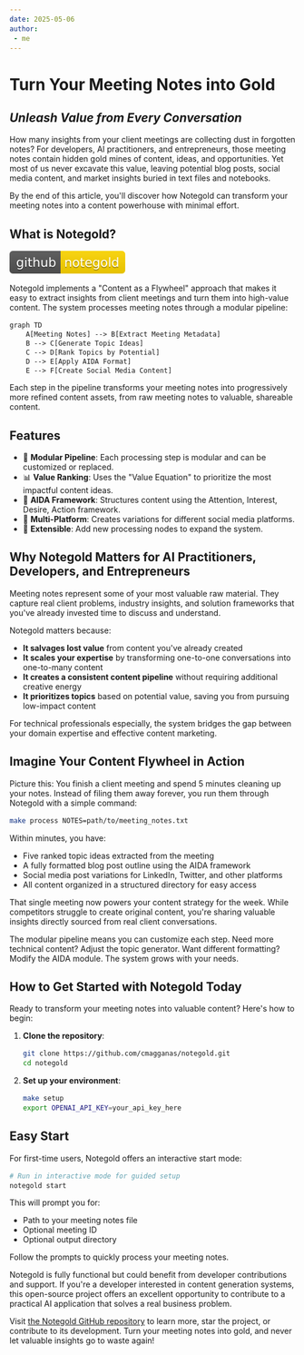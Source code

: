 ```yaml
---
date: 2025-05-06
author:
 - me
---
```


# Turn Your Meeting Notes into Gold

## *Unleash Value from Every Conversation*

How many insights from your client meetings are collecting dust in forgotten notes? For developers, AI practitioners, and entrepreneurs, those meeting notes contain hidden gold mines of content, ideas, and opportunities. Yet most of us never excavate this value, leaving potential blog posts, social media content, and market insights buried in text files and notebooks.

By the end of this article, you'll discover how Notegold can transform your meeting notes into a content powerhouse with minimal effort.

<!-- more -->

## What is Notegold?

[![NoteGold](/notegold.svg)](https://github.com/cmagganas/notegold)

Notegold implements a "Content as a Flywheel" approach that makes it easy to extract insights from client meetings and turn them into high-value content. The system processes meeting notes through a modular pipeline:

```mermaid
graph TD
    A[Meeting Notes] --> B[Extract Meeting Metadata]
    B --> C[Generate Topic Ideas]
    C --> D[Rank Topics by Potential]
    D --> E[Apply AIDA Format]
    E --> F[Create Social Media Content]
```

Each step in the pipeline transforms your meeting notes into progressively more refined content assets, from raw meeting notes to valuable, shareable content.

## Features

- 🔄 **Modular Pipeline**: Each processing step is modular and can be customized or replaced.
- 📊 **Value Ranking**: Uses the "Value Equation" to prioritize the most impactful content ideas.
- 🎯 **AIDA Framework**: Structures content using the Attention, Interest, Desire, Action framework.
- 📱 **Multi-Platform**: Creates variations for different social media platforms.
- 📝 **Extensible**: Add new processing nodes to expand the system.

## Why Notegold Matters for AI Practitioners, Developers, and Entrepreneurs

Meeting notes represent some of your most valuable raw material. They capture real client problems, industry insights, and solution frameworks that you've already invested time to discuss and understand.

Notegold matters because:

- **It salvages lost value** from content you've already created
- **It scales your expertise** by transforming one-to-one conversations into one-to-many content
- **It creates a consistent content pipeline** without requiring additional creative energy
- **It prioritizes topics** based on potential value, saving you from pursuing low-impact content

For technical professionals especially, the system bridges the gap between your domain expertise and effective content marketing.

## Imagine Your Content Flywheel in Action

Picture this: You finish a client meeting and spend 5 minutes cleaning up your notes. Instead of filing them away forever, you run them through Notegold with a simple command:

```bash
make process NOTES=path/to/meeting_notes.txt
```

Within minutes, you have:

- Five ranked topic ideas extracted from the meeting
- A fully formatted blog post outline using the AIDA framework
- Social media post variations for LinkedIn, Twitter, and other platforms
- All content organized in a structured directory for easy access

That single meeting now powers your content strategy for the week. While competitors struggle to create original content, you're sharing valuable insights directly sourced from real client conversations.

The modular pipeline means you can customize each step. Need more technical content? Adjust the topic generator. Want different formatting? Modify the AIDA module. The system grows with your needs.

## How to Get Started with Notegold Today

Ready to transform your meeting notes into valuable content? Here's how to begin:

1. **Clone the repository**:

   ```bash
   git clone https://github.com/cmagganas/notegold.git
   cd notegold
   ```

2. **Set up your environment**:

   ```bash
   make setup
   export OPENAI_API_KEY=your_api_key_here
   ```

## Easy Start

For first-time users, Notegold offers an interactive start mode:

```bash
# Run in interactive mode for guided setup
notegold start
```

This will prompt you for:

- Path to your meeting notes file
- Optional meeting ID
- Optional output directory

Follow the prompts to quickly process your meeting notes.

Notegold is fully functional but could benefit from developer contributions and support. If you're a developer interested in content generation systems, this open-source project offers an excellent opportunity to contribute to a practical AI application that solves a real business problem.

Visit [the Notegold GitHub repository](https://github.com/cmagganas/notegold) to learn more, star the project, or contribute to its development. Turn your meeting notes into gold, and never let valuable insights go to waste again!
